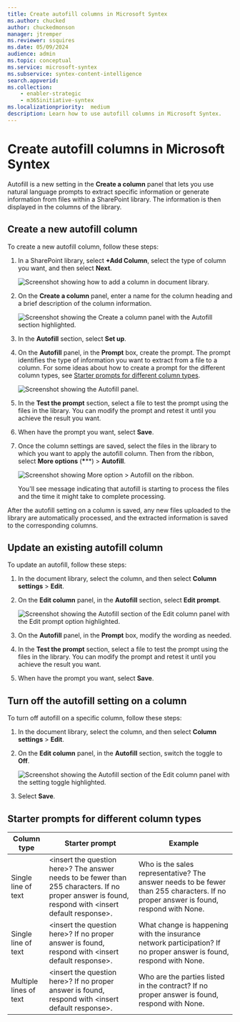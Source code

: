 ```yaml
---
title: Create autofill columns in Microsoft Syntex
ms.author: chucked
author: chuckedmonson
manager: jtremper
ms.reviewer: ssquires
ms.date: 05/09/2024
audience: admin
ms.topic: conceptual
ms.service: microsoft-syntex
ms.subservice: syntex-content-intelligence
search.appverid: 
ms.collection: 
    - enabler-strategic
    - m365initiative-syntex
ms.localizationpriority:  medium
description: Learn how to use autofill columns in Microsoft Syntex.
---
```


# Create autofill columns in Microsoft Syntex

Autofill is a new setting in the **Create a column** panel that lets you use natural language prompts to extract specific information or generate information from files within a SharePoint library. The information is then displayed in the columns of the library.

## Create a new autofill column

To create a new autofill column, follow these steps:

1. In a SharePoint library, select **+Add Column**, select the type of column you want, and then select **Next**.

   ![Screenshot showing how to add a column in document library.](../media/content-understanding/autofill-add-column.png)

2. On the **Create a column** panel, enter a name for the column heading and a brief description of the column information.

   ![Screenshot showing the Create a column panel with the Autofill section highlighted.](../media/content-understanding/autofill-create-column.png)

3. In the **Autofill** section, select **Set up**.

4. On the **Autofill** panel, in the **Prompt** box, create the prompt. The prompt identifies the type of information you want to extract from a file to a column. For some ideas about how to create a prompt for the different column types, see [Starter prompts for different column types](#starter-prompts-for-different-column-types).

   ![Screenshot showing the Autofill panel.](../media/content-understanding/autofill-panel.png)

5. In the **Test the prompt** section, select a file to test the prompt using the files in the library. You can modify the prompt and retest it until you achieve the result you want.

6. When have the prompt you want, select **Save**.

7. Once the column settings are saved, select the files in the library to which you want to apply the autofill column. Then from the ribbon, select **More options** (**\***\**) > **Autofill**.

   ![Screenshot showing More option > Autofill on the ribbon.](../media/content-understanding/autofill-ribbon.png)

    You'll see message indicating that autofill is starting to process the files and the time it might take to complete processing.

After the autofill setting on a column is saved, any new files uploaded to the library are automatically processed, and the extracted information is saved to the corresponding columns.

## Update an existing autofill column

To update an autofill, follow these steps:

1. In the document library, select the column, and then select **Column settings** > **Edit**.

2. On the **Edit column** panel, in the **Autofill** section, select **Edit prompt**.

   ![Screenshot showing the Autofill section of the Edit column panel with the Edit prompt option highlighted.](../media/content-understanding/autofill-edit-prompt.png)

3. On the **Autofill** panel, in the **Prompt** box, modify the wording as needed.

4. In the **Test the prompt** section, select a file to test the prompt using the files in the library. You can modify the prompt and retest it until you achieve the result you want.

5. When have the prompt you want, select **Save**.

## Turn off the autofill setting on a column

To turn off autofill on a specific column, follow these steps:

1. In the document library, select the column, and then select **Column settings** > **Edit**.

2. On the **Edit column** panel, in the **Autofill** section, switch the toggle to **Off**.

   ![Screenshot showing the Autofill section of the Edit column panel with the setting toggle highlighted.](../media/content-understanding/autofill-turn-off.png)

3. Select **Save**.

## Starter prompts for different column types

|Column type  |Starter prompt  |Example   |
|---------|---------|---------|
|Single line of text     | \<insert the question here>? The answer needs to be fewer than 255 characters. If no proper answer is found, respond with \<insert default response>.  | Who is the sales representative? The answer needs to be fewer than 255 characters. If no proper answer is found, respond with None.   |
|Single line of text     | \<insert the question here>? If no proper answer is found, respond with \<insert default response>. | What change is happening with the insurance network participation? If no proper answer is found, respond with None.   |
|Multiple lines of text     | \<insert the question here>? If no proper answer is found, respond with \<insert default response>.   | Who are the parties listed in the contract? If no proper answer is found, respond with None.   |
